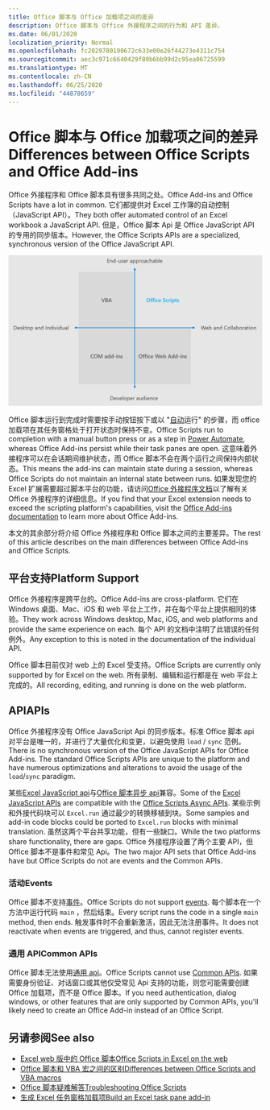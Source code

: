 ```yaml
---
title: Office 脚本与 Office 加载项之间的差异
description: Office 脚本与 Office 外接程序之间的行为和 API 差异。
ms.date: 06/01/2020
localization_priority: Normal
ms.openlocfilehash: fc2029780190672c633e00e26f44273e4311c754
ms.sourcegitcommit: aec3c971c6640429f89b6bb99d2c95ea06725599
ms.translationtype: MT
ms.contentlocale: zh-CN
ms.lasthandoff: 06/25/2020
ms.locfileid: "44878659"
---
```

# <a name="differences-between-office-scripts-and-office-add-ins"></a><span data-ttu-id="c186a-103">Office 脚本与 Office 加载项之间的差异</span><span class="sxs-lookup"><span data-stu-id="c186a-103">Differences between Office Scripts and Office Add-ins</span></span>

<span data-ttu-id="c186a-104">Office 外接程序和 Office 脚本具有很多共同之处。</span><span class="sxs-lookup"><span data-stu-id="c186a-104">Office Add-ins and Office Scripts have a lot in common.</span></span> <span data-ttu-id="c186a-105">它们都提供对 Excel 工作簿的自动控制（JavaScript API）。</span><span class="sxs-lookup"><span data-stu-id="c186a-105">They both offer automated control of an Excel workbook a JavaScript API.</span></span> <span data-ttu-id="c186a-106">但是，Office 脚本 Api 是 Office JavaScript API 的专用的同步版本。</span><span class="sxs-lookup"><span data-stu-id="c186a-106">However, the Office Scripts APIs are a specialized, synchronous version of the Office JavaScript API.</span></span>

![显示不同 Office 扩展性解决方案的焦点区域的四象限图。](../images/office-programmability-diagram.png)

<span data-ttu-id="c186a-109">Office 脚本运行到完成时需要按手动按钮按下或以 "[自动](https://flow.microsoft.com/)运行" 的步骤，而 office 加载项在其任务窗格处于打开状态时保持不变。</span><span class="sxs-lookup"><span data-stu-id="c186a-109">Office Scripts run to completion with a manual button press or as a step in [Power Automate](https://flow.microsoft.com/), whereas Office Add-ins persist while their task panes are open.</span></span> <span data-ttu-id="c186a-110">这意味着外接程序可以在会话期间维护状态，而 Office 脚本不会在两个运行之间保持内部状态。</span><span class="sxs-lookup"><span data-stu-id="c186a-110">This means the add-ins can maintain state during a session, whereas Office Scripts do not maintain an internal state between runs.</span></span> <span data-ttu-id="c186a-111">如果发现您的 Excel 扩展需要超过脚本平台的功能，请访问[Office 外接程序文档](/office/dev/add-ins)以了解有关 Office 外接程序的详细信息。</span><span class="sxs-lookup"><span data-stu-id="c186a-111">If you find that your Excel extension needs to exceed the scripting platform's capabilities, visit the [Office Add-ins documentation](/office/dev/add-ins) to learn more about Office Add-ins.</span></span>

<span data-ttu-id="c186a-112">本文的其余部分将介绍 Office 外接程序和 Office 脚本之间的主要差异。</span><span class="sxs-lookup"><span data-stu-id="c186a-112">The rest of this article describes on the main differences between Office Add-ins and Office Scripts.</span></span>

## <a name="platform-support"></a><span data-ttu-id="c186a-113">平台支持</span><span class="sxs-lookup"><span data-stu-id="c186a-113">Platform Support</span></span>

<span data-ttu-id="c186a-114">Office 外接程序是跨平台的。</span><span class="sxs-lookup"><span data-stu-id="c186a-114">Office Add-ins are cross-platform.</span></span> <span data-ttu-id="c186a-115">它们在 Windows 桌面、Mac、iOS 和 web 平台上工作，并在每个平台上提供相同的体验。</span><span class="sxs-lookup"><span data-stu-id="c186a-115">They work across Windows desktop, Mac, iOS, and web platforms and provide the same experience on each.</span></span> <span data-ttu-id="c186a-116">每个 API 的文档中注明了此错误的任何例外。</span><span class="sxs-lookup"><span data-stu-id="c186a-116">Any exception to this is noted in the documentation of the individual API.</span></span>

<span data-ttu-id="c186a-117">Office 脚本目前仅对 web 上的 Excel 受支持。</span><span class="sxs-lookup"><span data-stu-id="c186a-117">Office Scripts are currently only supported by for Excel on the web.</span></span> <span data-ttu-id="c186a-118">所有录制、编辑和运行都是在 web 平台上完成的。</span><span class="sxs-lookup"><span data-stu-id="c186a-118">All recording, editing, and running is done on the web platform.</span></span>

## <a name="apis"></a><span data-ttu-id="c186a-119">API</span><span class="sxs-lookup"><span data-stu-id="c186a-119">APIs</span></span>

<span data-ttu-id="c186a-120">Office 外接程序没有 Office JavaScript Api 的同步版本。标准 Office 脚本 api 对平台是唯一的，并进行了大量优化和变更，以避免使用 `load` / `sync` 范例。</span><span class="sxs-lookup"><span data-stu-id="c186a-120">There is no synchronous version of the Office JavaScript APIs for Office Add-ins. The standard Office Scripts APIs are unique to the platform and have numerous optimizations and alterations to avoid the usage of the `load`/`sync` paradigm.</span></span>

<span data-ttu-id="c186a-121">某些[Excel JavaScript api](/javascript/api/excel?view=excel-js-preview)与[Office 脚本异步 api](../develop/excel-async-model.md)兼容。</span><span class="sxs-lookup"><span data-stu-id="c186a-121">Some of the [Excel JavaScript APIs](/javascript/api/excel?view=excel-js-preview) are compatible with the [Office Scripts Async APIs](../develop/excel-async-model.md).</span></span> <span data-ttu-id="c186a-122">某些示例和外接代码块可以 `Excel.run` 通过最少的转换移植到块。</span><span class="sxs-lookup"><span data-stu-id="c186a-122">Some samples and add-in code blocks could be ported to `Excel.run` blocks with minimal translation.</span></span> <span data-ttu-id="c186a-123">虽然这两个平台共享功能，但有一些缺口。</span><span class="sxs-lookup"><span data-stu-id="c186a-123">While the two platforms share functionality, there are gaps.</span></span> <span data-ttu-id="c186a-124">Office 外接程序设置了两个主要 API，但 Office 脚本不是事件和常见 Api。</span><span class="sxs-lookup"><span data-stu-id="c186a-124">The two major API sets that Office Add-ins have but Office Scripts do not are events and the Common APIs.</span></span>

### <a name="events"></a><span data-ttu-id="c186a-125">活动</span><span class="sxs-lookup"><span data-stu-id="c186a-125">Events</span></span>

<span data-ttu-id="c186a-126">Office 脚本不支持[事件](/office/dev/add-ins/excel/excel-add-ins-events)。</span><span class="sxs-lookup"><span data-stu-id="c186a-126">Office Scripts do not support [events](/office/dev/add-ins/excel/excel-add-ins-events).</span></span> <span data-ttu-id="c186a-127">每个脚本在一个方法中运行代码 `main` ，然后结束。</span><span class="sxs-lookup"><span data-stu-id="c186a-127">Every script runs the code in a single `main` method, then ends.</span></span> <span data-ttu-id="c186a-128">触发事件时不会重新激活，因此无法注册事件。</span><span class="sxs-lookup"><span data-stu-id="c186a-128">It does not reactivate when events are triggered, and thus, cannot register events.</span></span>

### <a name="common-apis"></a><span data-ttu-id="c186a-129">通用 API</span><span class="sxs-lookup"><span data-stu-id="c186a-129">Common APIs</span></span>

<span data-ttu-id="c186a-130">Office 脚本无法使用[通用 api](/javascript/api/office)。</span><span class="sxs-lookup"><span data-stu-id="c186a-130">Office Scripts cannot use [Common APIs](/javascript/api/office).</span></span> <span data-ttu-id="c186a-131">如果需要身份验证、对话窗口或其他仅受常见 Api 支持的功能，则您可能需要创建 Office 加载项，而不是 Office 脚本。</span><span class="sxs-lookup"><span data-stu-id="c186a-131">If you need authentication, dialog windows, or other features that are only supported by Common APIs, you'll likely need to create an Office Add-in instead of an Office Script.</span></span>

## <a name="see-also"></a><span data-ttu-id="c186a-132">另请参阅</span><span class="sxs-lookup"><span data-stu-id="c186a-132">See also</span></span>

- [<span data-ttu-id="c186a-133">Excel web 版中的 Office 脚本</span><span class="sxs-lookup"><span data-stu-id="c186a-133">Office Scripts in Excel on the web</span></span>](../overview/excel.md)
- [<span data-ttu-id="c186a-134">Office 脚本和 VBA 宏之间的区别</span><span class="sxs-lookup"><span data-stu-id="c186a-134">Differences between Office Scripts and VBA macros</span></span>](vba-differences.md)
- [<span data-ttu-id="c186a-135">Office 脚本疑难解答</span><span class="sxs-lookup"><span data-stu-id="c186a-135">Troubleshooting Office Scripts</span></span>](../testing/troubleshooting.md)
- [<span data-ttu-id="c186a-136">生成 Excel 任务窗格加载项</span><span class="sxs-lookup"><span data-stu-id="c186a-136">Build an Excel task pane add-in</span></span>](/office/dev/add-ins/quickstarts/excel-quickstart-jquery)
